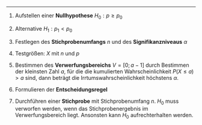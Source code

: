 ***

1. Aufstellen einer **Nullhypothese** $H_0: p \geq p_0$

2. Alternative $H_1 : p_1 < p_0$

3. Festlegen des **Stichprobenumfangs** $n$ und des **Signifikanzniveaus** $\alpha$

4. Testgrößen: $X$ mit $n$ und $p$

5. Bestimmen des **Verwerfungsbereichs** $V = [0; a - 1]$ durch Bestimmen der kleinsten Zahl $a$, für die die kumulierten Wahrscheinlichkeit $P(X \leq a) > a$ sind, dann beträgt die Irrtumswahrscheinlichkeit höchstens $\alpha$.

6. Formulieren der **Entscheidungsregel**

7. Durchführen einer **Stichprobe** mit Stichprobenumfang $n$. $H_0$ muss verworfen werden, wenn das Stichprobenergebnis im Verwerfungsbereich liegt. Ansonsten kann $H_0$ aufrechterhalten werden.